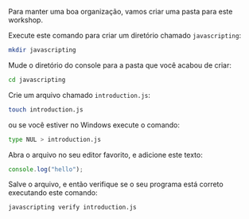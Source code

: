 Para manter uma boa organização, vamos criar uma pasta para este workshop.

Execute este comando para criar um diretório chamado `javascripting`:

```bash
mkdir javascripting
```

Mude o diretório do console para a pasta que você acabou de criar:

```bash
cd javascripting
```

Crie um arquivo chamado `introduction.js`:

```bash
touch introduction.js
```

ou se você estiver no Windows execute o comando:

```bash
type NUL > introduction.js
```

Abra o arquivo no seu editor favorito, e adicione este texto:

```js
console.log("hello");
```

Salve o arquivo, e então verifique se o seu programa está correto executando este comando:

```bash
javascripting verify introduction.js
```
